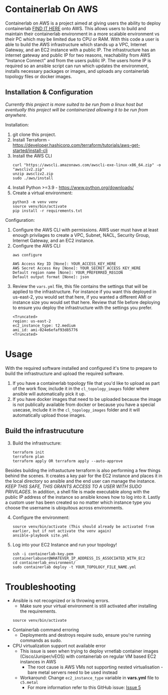 # Containerlab On AWS
Containerlab on AWS is a project aimed at giving users the ability to deploy containerlab [FIND IT HERE](https://containerlab.dev/) onto AWS.  This allows users to build and maintain their containerlab environment in a more scalable environment vs their PC which may be limited due to CPU or RAM.  With this code a user is able to build the AWS infrastructure which stands up a VPC, Internet Gateway, and an EC2 instance with a public IP.  The infrastructure has an internet gateway and public IP for two reasons, reachability from AWS "Instance Connect" and from the users public IP.  The users home IP is required so an ansible script can run which updates the environment, installs necessary packages or images, and uploads any containerlab topology files or docker images.

## Installation & Configuration
*Currently this project is more suited to be run from a linux host but eventually this project will be containerized allowing it to be run from anywhere.*

Installation:
1. git clone this project.
2. Install Terraform - https://developer.hashicorp.com/terraform/tutorials/aws-get-started/install-cli
3. Install the AWS CLI
    ```
    curl "https://awscli.amazonaws.com/awscli-exe-linux-x86_64.zip" -o "awscliv2.zip"
    unzip awscliv2.zip
    sudo ./aws/install
    ```
4. Install Python >=3.9 - https://www.python.org/downloads/
5. Create a virtual environment:
    ```
    python3 -m venv venv
    source venv/bin/activate
    pip install -r requirements.txt
    ```

Configuration:
1. Configure the AWS CLI with permissions.  AWS user must have at least enough privilages to create a VPC, Subnet, NACL, Security Group, Internet Gateway, and an EC2 instance.
2. Configure the AWS CLI
    ```
    aws configure 

    AWS Access Key ID [None]: YOUR_ACCESS_KEY_HERE
    AWS Secret Access Key [None]: YOUR_SECRET_ACCESS_KEY_HERE
    Default region name [None]: YOUR_PREFERRED_REGION
    Default output format [None]: json
    ```
3. Review the ```vars.yml``` file, this file contains the settings that will be applied to the infrastructure.  For instance if you want this deployed in us-east-2, you would set that here, if you wanted a different AMI or instance size you would set that here.  Review that file before deploying to ensure you deploy the infrastructure with the settings you prefer.
    ```
    <Truncated>
    region: us-east-2
    ec2_instance_type: t2.medium
    ami_id: ami-024e6efaf93d85776
    <Truncated>
    ```

# Usage
With the required software installed and configured it's time to prepare to build the infrastructure and upload the required software.

1. If you have a containerlab topology file that you'd like to upload as part of the work flow, include it in the ```cl_topology_images``` folder where ansible will automatically pick it up.
2. If you have docker images that need to be uploaded because the image is not publically available from docker or because you have a special usecase, include it in the ```cl_topology_images``` folder and it will automatically upload those images.
## Build the infrastrucuture

3. Build the infrastructure:
    ```
    terraform init
    terraform plan
    terraform apply OR terraform apply --auto-approve
    ```

Besides building the infrastucture terraform is also performing a few things behind the scenes.  It creates a key pair for the EC2 instance and places it in the local directory so ansible and the end user can manage the instance.  *KEEP THIS SAFE, THIS GRANTS ACCESS TO A USER WITH SUDO PRIVILAGES*. In addition, a shell file is made executable along with the public IP address of the instance so ansible knows how to log into it.  Lastly a custom user has been created so no matter which instance type you choose the username is ubiquitous across environments.

4. Configure the environment:

    ```
    source venv/bin/activate (This should already be activated from earlier, but if not activate the venv again)
    ansible-playbook site.yml
    ```
5. Log into your EC2 Instance and run your topology!
    ```
    ssh -i containerlab-key.pem containerlabuser@WHATEVER_IP_ADDRESS_IS_ASSOCIATED_WITH_EC2
    cd containerlab_environment/
    sudo containerlab deploy -t YOUR_TOPOLOGY_FILE_NAME.yml
    ```


# Troubleshooting
- Ansible is not recognized or is throwing errors.
    - Make sure your virtual environment is still activated after installing the requirements.
    ```
    source venv/bin/activate
    ```
- Containerlab command erroring
    - Deployments and destroys require sudo, ensure you're running commands as sudo.
- CPU virtualization support not available error
    - This issue is seen when trying to deploy vrnetlab container images (Cisco/Juniper/vEOS) with containerlab on regular VM based EC2 instances in AWS
        - The root cause is AWS VMs not supporting nested virtualisation - bare metal servers need to be used instead
    - Workaround: Change `ec2_instance_type` variable in **vars.yml** file to `c5.metal`
      - For more information refer to this GitHub issue: [Issue 5](https://github.com/friday963/containerlab_on_aws/issues/5)
